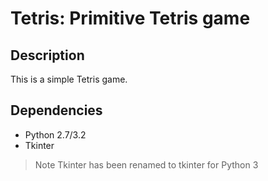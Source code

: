 Tetris: Primitive Tetris game
=========================================

## Description ##

This is a simple Tetris game.

## Dependencies ##
* Python 2.7/3.2 
* Tkinter
> Note Tkinter has been renamed to tkinter for Python 3


